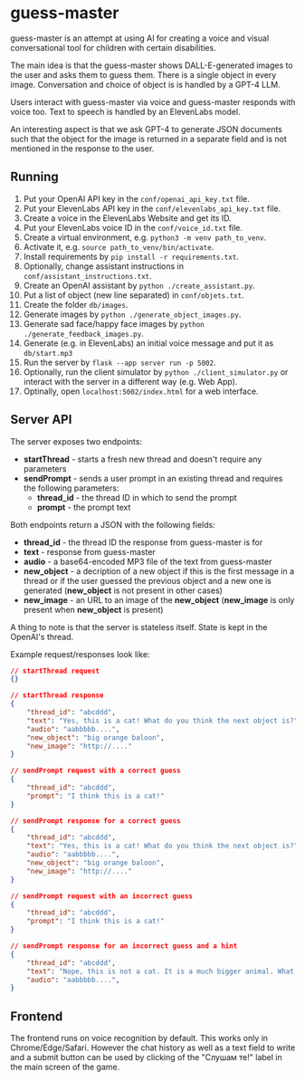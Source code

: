 # guess-master

guess-master is an attempt at using AI for creating a voice and visual conversational tool for children with
certain disabilities.

The main idea is that the guess-master shows DALL-E-generated images to the user and asks them to guess them.
There is a single object in every image. Conversation and choice of object is is handled by a GPT-4 LLM.

Users interact with guess-master via voice and guess-master responds with voice too. Text to speech
is handled by an ElevenLabs model.

An interesting aspect is that we ask GPT-4 to generate JSON documents such that the object
for the image is returned in a separate field and is not mentioned in the response to the user.

## Running
1. Put your OpenAI API key in the `conf/openai_api_key.txt` file.
2. Put your ElevenLabs API key in the `conf/elevenlabs_api_key.txt` file.
3. Create a voice in the ElevenLabs Website and get its ID.
4. Put your ElevenLabs voice ID in the `conf/voice_id.txt` file.
5. Create a virtual environment, e.g. `python3 -m venv path_to_venv`.
6. Activate it, e.g. `source path_to_venv/bin/activate`.
7. Install requirements by `pip install -r requirements.txt`.
8. Optionally, change assistant instructions in `conf/assistant_instructions.txt`.
9. Create an OpenAI assistant by `python ./create_assistant.py`. 
10. Put a list of object (new line separated) in `conf/objets.txt`.
11. Create the folder `db/images`.
12. Generate images by `python ./generate_object_images.py`.
13. Generate sad face/happy face images by `python ./generate_feedback_images.py`.
14. Generate (e.g. in ElevenLabs) an initial voice message and put it as `db/start.mp3`
15. Run the server by `flask --app server run -p 5002`. 
16. Optionally, run the client simulator by `python ./client_simulator.py` or interact with the server in a different way (e.g. Web App).
17. Optinally, open `localhost:5002/index.html` for a web interface.

## Server API

The server exposes two endpoints:
 - **startThread** - starts a fresh new thread and doesn't require any parameters
 - **sendPrompt** - sends a user prompt in an existing thread and requires the following parameters:
    - **thread_id** - the thread ID in which to send the prompt
    - **prompt** - the prompt text

Both endpoints return a JSON with the following fields:
 - **thread_id** - the thread ID the response from guess-master is for
 - **text** - response from guess-master
 - **audio** - a base64-encoded MP3 file of the text from guess-master
 - **new_object** - a decription of a new object if this is the first message in a thread or if the user guessed the previous object and a new one is generated (**new_object** is not present in other cases)
 - **new_image** - an URL to an image of the **new_object** (**new_image** is only present when **new_object** is present)

A thing to note is that the server is stateless itself. State is kept in the OpenAI's thread.

Example request/responses look like:

```json
// startThread request
{}

// startThread response
{
    "thread_id": "abcddd",
    "text": "Yes, this is a cat! What do you think the next object is?",
    "audio": "aabbbbb....",
    "new_object": "big orange baloon",
    "new_image": "http://...."
}
```

```json
// sendPrompt request with a correct guess 
{
    "thread_id": "abcddd",
    "prompt": "I think this is a cat!"
}

// sendPrompt response for a correct guess
{
    "thread_id": "abcddd",
    "text": "Yes, this is a cat! What do you think the next object is?",
    "audio": "aabbbbb....",
    "new_object": "big orange baloon",
    "new_image": "http://...."
}
```

```json
// sendPrompt request with an incorrect guess 
{
    "thread_id": "abcddd",
    "prompt": "I think this is a cat!"
}

// sendPrompt response for an incorrect guess and a hint
{
    "thread_id": "abcddd",
    "text": "Nope, this is not a cat. It is a much bigger animal. What do you think it is?",
    "audio": "aabbbbb....",
}
```

## Frontend
The frontend runs on voice recognition by default. This works only in Chrome/Edge/Safari. However the chat history as well as a text field to write and a submit button can be used by clicking of the "Слушам те!" label in the main screen of the game.